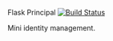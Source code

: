 Flask Principal [![Build Status](https://secure.travis-ci.org/jhezjkp/flask-principal.png)](http://travis-ci.org/jhezjkp/flask-principal)

Mini identity management.

